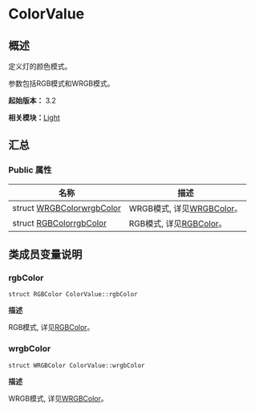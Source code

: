 # ColorValue


## 概述

定义灯的颜色模式。

参数包括RGB模式和WRGB模式。

**起始版本：** 3.2

**相关模块：**[Light](_light.md)


## 汇总


### Public 属性

| 名称 | 描述 | 
| -------- | -------- |
| struct [WRGBColor](_w_r_g_b_color_v10.md)[wrgbColor](#wrgbcolor) | WRGB模式, 详见[WRGBColor](_w_r_g_b_color_v10.md)。  | 
| struct [RGBColor](_r_g_b_color_v10.md)[rgbColor](#rgbcolor) | RGB模式, 详见[RGBColor](_r_g_b_color_v10.md)。  | 


## 类成员变量说明


### rgbColor

```
struct RGBColor ColorValue::rgbColor
```
**描述**

RGB模式, 详见[RGBColor](_r_g_b_color_v10.md)。


### wrgbColor

```
struct WRGBColor ColorValue::wrgbColor
```
**描述**

WRGB模式, 详见[WRGBColor](_w_r_g_b_color_v10.md)。
